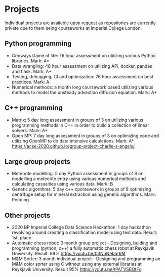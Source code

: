 # Projects
Individual projects are available upon request as repositories are currently private due to them being courseworks at Imperial College London.

## Python programming
- Conways Game of life: 76 hour assessment on utilizing various Python libraries. Mark: A*
- Data wrangling:  48 hour assessment on utilizing API, docker, pandas and flask. Mark: A*
- Testing, debugging, CI and optimization: 76 hour assessment on best practices. Mark: A
- Numerical methods: a month long coursework based utilizing various methods to model the unsteady advection diffusion equation. Mark: A*

## C++ programming 
- Matrix: 5 day long assessment in groups of 3 on utilizing various programming methods in C++ in order to build a collection of linear solvers. Mark: A*
- Open MP: 7 day long assessment in groups of 3 on optimizing code and utilizing OpenMP to do data intensive calculations. Mark: A*
  https://acse-2020.github.io/group-project-charlie-s-angels/

## Large group projects
- Meteorite modelling. 5 day Python assessment in groups of 8 on modelling a meteorite entry using various numerical methods and calculating casualties using various data. Mark: B 
- Genetic algorithms. 5 day c++ cporsework in groups of 8 optimizing centrifuge setup for mineral extraction using genetic algorithms. Mark: Pending

## Other projects 
- 2020 BP Imperial College Data Science Hackathon: 1 day hackathon revolving around creating a classification model using text data. Result: 1st. place
- Automatic chess robot: 3 month group project - Designing, bulding and programming (python, c++) a fully automatic chess robot at Reykjavik University. Result: 98%
  https://youtu.be/03NnNebqr6M
- M&M Sorter: 3 month individual project - Designing and programming an M&M color sorter using C without using any external libraries at Reykjavik University. Result 95%
  https://youtu.be/tPATVSBQtFg
